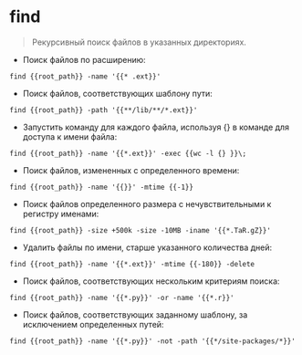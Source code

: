 # find

> Рекурсивный поиск файлов в указанных директориях.

- Поиск файлов по расширению:

`find {{root_path}} -name '{{* .ext}}'`

- Поиск файлов, соответствующих шаблону пути:

`find {{root_path}} -path '{{**/lib/**/*.ext}}'`

- Запустить команду для каждого файла, используя {} в команде для доступа к имени файла:

`find {{root_path}} -name '{{*.ext}}' -exec {{wc -l {} }}\;`

- Поиск файлов, измененных с определенного времени:

`find {{root_path}} -name '{{}}' -mtime {{-1}}`

- Поиск файлов определенного размера с нечувствительными к регистру именами:

`find {{root_path}} -size +500k -size -10MB -iname '{{*.TaR.gZ}}'`

- Удалить файлы по имени, старше указанного количества дней:

`find {{root_path}} -name '{{*.ext}}' -mtime {{-180}} -delete`

- Поиск файлов, соответствующих нескольким критериям поиска:

`find {{root_path}} -name '{{*.py}}' -or -name '{{*.r}}'`

- Поиск файлов, соответствующих заданному шаблону, за исключением определенных путей:

`find {{root_path}} -name '{{*.py}}' -not -path '{{*/site-packages/*}}'`
